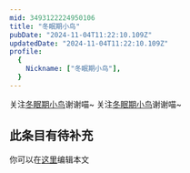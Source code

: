 ```yaml
---
mid: 3493122224950106
title: "冬眠期小鸟"
pubDate: "2024-11-04T11:22:10.109Z"
updatedDate: "2024-11-04T11:22:10.109Z"
profile:
  {
    Nickname: ["冬眠期小鸟"],
  }
---
```


关注[冬眠期小鸟](https://space.bilibili.com/3493122224950106)谢谢喵~ 关注[冬眠期小鸟](https://space.bilibili.com/3493122224950106)谢谢喵~

## 此条目有待补充
你可以在[这里](https://github.com/Yuhanawa/VTuber.ICU/edit/master/src/content/v/冬眠期小鸟/index.md)编辑本文

